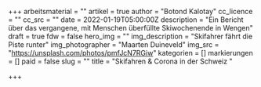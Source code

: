 +++
arbeitsmaterial = ""
artikel = true
author = "Botond Kalotay"
cc_licence = ""
cc_src = ""
date = 2022-01-19T05:00:00Z
description = "Ein Bericht über das vergangene, mit Menschen überfüllte Skiwochenende in Wengen"
draft = true
fdw = false
hero_img = ""
img_description = "Skifahrer fährt die Piste runter"
img_photographer = "Maarten Duineveld"
img_src = "https://unsplash.com/photos/pmfJcN7RGiw"
kategorien = []
markierungen = []
paid = false
slug = ""
title = "Skifahren & Corona in der Schweiz "

+++
